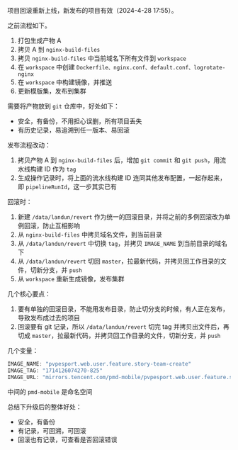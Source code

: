 项目回滚重新上线，新发布的项目有效（2024-4-28 17:55）。



之前流程如下。

1. 打包生成产物 A
2. 拷贝 A 到 `nginx-build-files`
3. 拷贝 `nginx-build-files` 中当前域名下所有文件到 `workspace`
4. 在 `workspace` 中创建 `Dockerfile、nginx.conf、default.conf、logrotate-nginx`
5. 在 `workspace` 中构建镜像，并推送
6. 更新模版集，发布到集群

需要将产物放到 `git` 仓库中，好处如下：

- 安全，有备份，不用担心误删，所有项目丢失
- 有历史记录，易追溯到任一版本、易回滚

发布流程改动：

1. 拷贝产物 A 到 `nginx-build-files` 后，增加 `git commit` 和 `git push`，用流水线构建 ID 作为 `tag`
2. 生成操作记录时，将上面的流水线构建 ID 连同其他发布配置，一起存起来，即 `pipelineRunId`，这一步其实已有

回滚时：

1. 新建 `/data/landun/revert` 作为统一的回滚目录，并将之前的多例回滚改为单例回滚，防止互相影响
2. 从 `nginx-build-files` 中拷贝域名文件，到当前目录
3. 从 `/data/landun/revert` 中切换 `tag`，并拷贝 `IMAGE_NAME` 到当前目录的域名下
4. 从 `/data/landun/revert` 切回 `master`，拉最新代码，并拷贝回工作目录的文件，切新分支，并 `push`
5. 从 `workspace` 重新生成镜像，发布集群

几个核心要点：

1. 要有单独的回滚目录，不能用发布目录，防止切分支的时候，有人正在发布，导致发布成过去的项目
2. 回滚要有 git 记录，所以 `/data/landun/revert` 切完 tag 并拷贝出文件后，再切成 `master`，拉最新代码，并拷贝回工作目录的文件，切新分支，并 `push`


几个变量：

```ts
IMAGE_NAME: "pvpesport.web.user.feature.story-team-create"
IMAGE_TAG: "1714126074270-825"
IMAGE_URL: "mirrors.tencent.com/pmd-mobile/pvpesport.web.user.feature.story-team-create"
```

中间的 `pmd-mobile` 是命名空间

<!-- 镜像太大，包含太多没删除的 image、css，需要去掉 -->


总结下升级后的整体好处：

- 安全，有备份
- 有记录，可回溯，可回滚
- 回滚也有记录，可查看是否回滚错误

